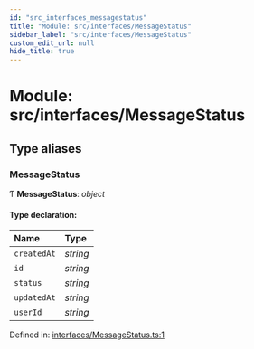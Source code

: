```yaml
---
id: "src_interfaces_messagestatus"
title: "Module: src/interfaces/MessageStatus"
sidebar_label: "src/interfaces/MessageStatus"
custom_edit_url: null
hide_title: true
---
```


# Module: src/interfaces/MessageStatus

## Type aliases

### MessageStatus

Ƭ **MessageStatus**: *object*

#### Type declaration:

Name | Type |
:------ | :------ |
`createdAt` | *string* |
`id` | *string* |
`status` | *string* |
`updatedAt` | *string* |
`userId` | *string* |

Defined in: [interfaces/MessageStatus.ts:1](https://github.com/xr3ngine/xr3ngine/blob/a16a45d7e/packages/common/src/interfaces/MessageStatus.ts#L1)
